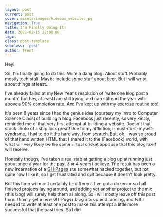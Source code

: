 ```yaml
---
layout: post
current: post
cover: assets/images/hideous_website.jpg
navigation: True
title: I'm Finally Doing It!
date: 2021-02-15 22:00:00
tags:
class: post-template
subclass: 'post'
author: Trent
---
```


Hey!

So, I'm finally going to do this. Write a dang blog. About stuff. Probably mostly tech stuff. Maybe include some stuff about beer. But I will write about things at least...

I've already failed at my New Year's resolution of 'write one blog post a month', but hey, at least I am still trying, and can still end the year with above a 90% completion rate. And I've kept up with my exercise routine too!

It's been 8 years since I had the genius idea (courtesy my Intro to Computer Science Class) of building a blog. Facebook just recently, so very kindly, reminded me of that very first attempt at building a website. Doesn't that stock photo of a ship look great! Due to my affliction, i-must-do-it-myself-syndrome, I had to do it the hard way, from scratch. But, oh, I was so proud of that hand written HTML that I shared it to the (Facebook) world, with what will very likely be the same virtual cricket applause that this blog itself will receive.

Honestly though, I've taken a real stab at getting a blog up at running just about once a year for the past 3 or 4 years I believe. The result has been a new incarnation of a [GH-Pages](https://pages.github.com/) site somewhat hacked together, but not quite how I like it, so I get frustrated and quit because it doesn't look pretty.

But this time will most certainly be different. I've got a dozen or so half finished projects laying around, and adding yet another project to the mix (this blog) will surely help them all along. So I will mostly leave off this post here. I finally got a new GH-Pages blog site up and running, and felt I needed to write at least one post to make this attempt a little more successful that the past tries. So I did.